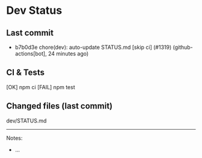 # Dev Status

## Last commit
- b7b0d3e chore(dev): auto-update STATUS.md [skip ci] (#1319) (github-actions[bot], 24 minutes ago)
## CI & Tests
[OK] npm ci
[FAIL] npm test

## Changed files (last commit)
dev/STATUS.md

---
Notes:
- ...
